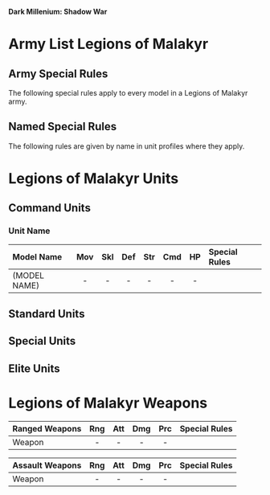 **Dark Millenium: Shadow War**

Army List Legions of Malakyr
============================

## Army Special Rules

The following special rules apply to every model in a Legions of Malakyr army.

## Named Special Rules

The following rules are given by name in unit profiles where they apply.

Legions of Malakyr Units
========================

## Command Units

### Unit Name

| Model Name            | Mov | Skl | Def | Str | Cmd | HP  | Special Rules                  |
| :-------------------- | :-: | :-: | :-: | :-: | :-: | :-: | :----------------------------- |
| (MODEL NAME)          | -   | -   | -   | -   | -   | -   |                                |

## Standard Units

## Special Units

## Elite Units

Legions of Malakyr Weapons
==========================

| Ranged Weapons             | Rng | Att | Dmg | Prc | Special Rules                          |
| :------------------------- | :-: | :-: | :-: | :-: | :------------------------------------- |
| Weapon                     | -   | -   | -   | -   |                                        |

| Assault Weapons            | Rng | Att | Dmg | Prc | Special Rules                          |
| :------------------------- | :-: | :-: | :-: | :-: | :------------------------------------- |
| Weapon                     | -   | -   | -   | -   |                                        |